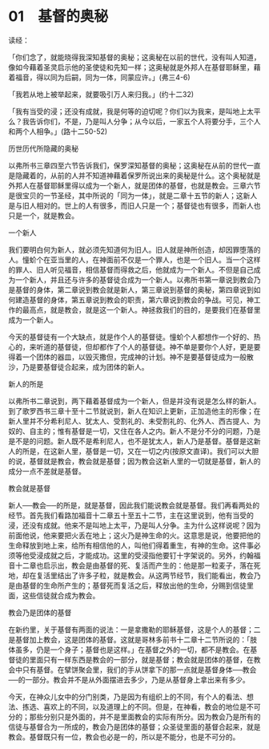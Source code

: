 # 01　基督的奥秘


读经：

「你们念了，就能晓得我深知基督的奥秘；这奥秘在以前的世代，没有叫人知道，像如今藉着圣灵启示他的圣使徒和先知一样；这奥秘就是外邦人在基督耶稣里，藉着福音，得以同为后嗣，同为一体，同蒙应许。」(弗三4-6)

「我若从地上被举起来，就要吸引万人来归我。」(约十二32)

「我有当受的浸；还没有成就，我是何等的迫切呢？你们以为我来，是叫地上太平么？我告诉你们，不是，乃是叫人分争；从今以后，一家五个人将要分手，三个人和两个人相争。」(路十二50-52)

历世历代所隐藏的奥秘

以弗所书三章四至六节告诉我们，保罗深知基督的奥秘；这奥秘在从前的世代一直是隐藏着的，从前的人并不知道神藉着保罗所说出来的奥秘是什么。这个奥秘就是外邦人在基督耶稣里得以成为一个新人，就是团体的基督，也就是教会。三章六节是很宝贝的一节圣经，其中所说的「同为一体」，就是二章十五节的新人；这新人是与旧人相对的。世上的人有很多，而旧人只是一个；基督徒也有很多，而新人也只是一个，就是教会。

一个新人

我们要明白何为新人，就必须先知道何为旧人。旧人就是神所创造，却因罪堕落的人。憧蚧个在亚当里的人，在神面前不仅是一个罪人，也是一个旧人。当一个这样的罪人、旧人听见福音，相信基督而得救之后，他就成为一个新人。不但是自己成为一个新人，并且还与许多的基督徒合成为一个新人。以弗所书第一章说到教会乃是基督的身体，第二章说到教会就是新人，第三章说到基督的奥秘，第四章说到如何建造基督的身体，第五章说到教会的职责，第六章说到教会的争战。可见，神工作的最高点，就是教会，就是这一个新人。神拯救我们的目的，是要我们在基督里成为一个新人。

今天的基督徒有一个大缺点，就是作个人的基督徒。憧蚧个人都想作一个好的、热心的，来听道的基督徒，但却都作了个人的基督徒。神不单是要你个人好，更是要得着一个团体的器皿，以毁灭撒但，完成神的计划。神不是要基督徒成为一般散沙，乃是要基督徒合起来，成为团体的新人。

新人的所是

以弗所书二章说到，两下藉着基督成为一个新人，但是并没有说是怎么样的新人。到了歌罗西书三章十至十二节就说到，新人在知识上更新，正加造他主的形像；在新人里并不分希利尼人、犹太人、受割礼的、未受割礼的、化外人、西古提人、为奴的、自主的；惟有基督是一切，又住在各人之内。新人不是分不分的问题，乃是是不是的问题。新人既不是希利尼人，也不是犹太人，新人乃是基督。基督是这新人的所是，在这新人里，基督是一切，又在一切之内(按原文直译)。我们可以大胆的说，基督就是教会，教会就是基督；因为教会这新人里的一切就是基督，新人的成分一点不差就是基督。

教会就是基督

新人──教会──的所是，就是基督，因此我们能说教会就是基督。我们再看两处的经节。首先我们看路加福音十二章五十至五十二节，主在这里说到，他有当受的浸，还没有成就。他来不是叫地上太平，乃是叫人分争。主为什么这样说呢？因为前面他说，他来要把火丢在地上；这火乃是神生命的火。这意思是说，他要把他的生命释放到地上来，给所有相信他的人，叫他们得着重生，有神的生命。这件事必须等他受浸成就之后，才能成功。这里的受浸指他要钉十字架说的。另外，约翰福音十二章也启示出，教会是由基督的死、复活而产生的：他是那一粒麦子，落在死地，却在复活里结出了许多子粒，就是教会。从这两节经节，我们能看出，教会乃是由基督的生命所产生的；基督死而复活之后，释放出他的生命，分赐到信徒里面，这些信徒就合成为教会。

教会乃是团体的基督

在新约里，关于基督有两面的说法：一是拿撒勒的耶稣基督，这是个人的基督；二是基督加上教会，这是团体的基督。这就是哥林多前书十二章十二节所说的：「肢体虽多，仍是一个身子；基督也是这样。」在基督之外的一切，都不是教会。在基督徒的里面只有一样东西是教会的一部分，就是基督；教会就是团体的基督，在教会中只有基督。在擘饼聚会里，我们的手从饼拿下的那一点就是基督身体──教会──的一部分。教会并不是从外面摆进去多少，乃是从基督身上拿出来有多少。

今天，在神众儿女中的分门别类，乃是因为有组织上的不同，有个人的看法、想法、拣选、喜欢上的不同，以及道理上的不同。但是，在神看，教会的地位是不可分的；那些分别只是外面的，并不是里面教会的实际有所分。因为教会乃是所有的信徒与基督合为一所成的，教会乃是团体的基督；众圣徒里面的基督合起来，就是教会。基督既只有一位，教会也必是一的，所以是不能分，也是不可分的。

